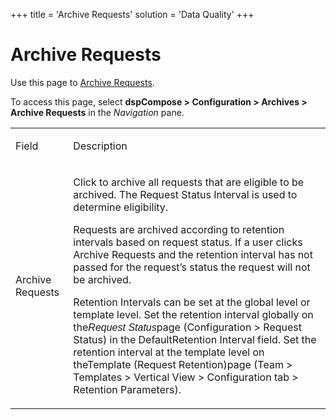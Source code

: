 +++
title = 'Archive Requests'
solution = 'Data Quality'
+++

# Archive Requests

<div class="use">

Use this page to [Archive Requests](../Use_Cases/Archive_Requests.htm).

</div>

To access this page, select <span style="font-weight: bold;">dspCompose
\>
</span><span style="background: #ffffff;font-weight: bold;">Configuration
\> Archives \> Archive Requests</span> in the *Navigation* pane.

<table>
<tbody>
<tr class="odd">
<td><p>Field</p></td>
<td><p>Description</p></td>
</tr>
<tr class="even">
<td><p>Archive Requests</p></td>
<td><p>Click to archive all requests that are eligible to be archived. The Request Status Interval is used to determine eligibility.</p>
<p>Requests are archived according to retention intervals based on <span id="dspCompose Request Status" class="popUpLink">request status</span>. If a user clicks Archive Requests and the retention interval has not passed for the request’s status the request will not be archived.</p>
<p>Retention Intervals can be set at the global level or template level. Set the retention interval globally on the<span style="font-family: Arial, sans-serif;font-style: italic;">Request Status</span>page (Configuration &gt; Request Status) in the DefaultRetention Interval field. Set the retention interval at the template level on theTemplate (Request Retention)page (Team &gt; Templates &gt; Vertical View &gt; Configuration tab &gt; Retention Parameters).</p></td>
</tr>
</tbody>
</table>
